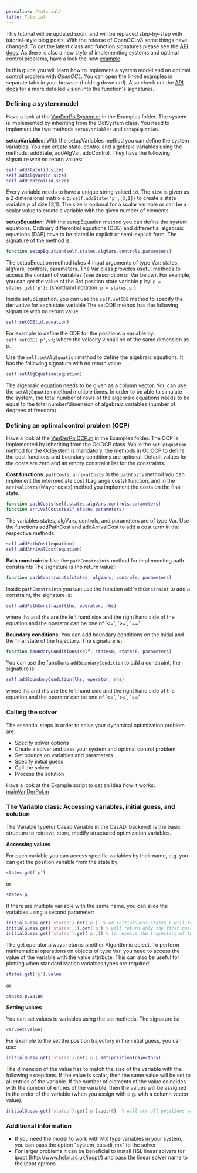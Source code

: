 ```yaml
---
permalink: /tutorial/
title: Tutorial
---
```


This tutorial will be updated soon, and will be replaced step-by-step with tutorial-style blog posts. With the release of OpenOCLv3 some things have changed. To get the latest class and function signatures please see the [API docs](https://openocl.org/api-docs/). As there is also a new style of implementing systems and optimal control problems, have a look the new [example](https://github.com/OpenOCL/OpenOCL/blob/v.3.10/Examples/01VanDerPol/mainVanDerPol.m).

In this guide you will learn how to implement a system model and an optimal control problem with *OpenOCL*. You can open the linked examples in separate tabs in your browser (holding down *ctrl*). Also check out the [API docs](https://openocl.org/api-docs/) for a more detailed vision into the function's signatures.


### Defining a system model
Have a look at the [VanDerPolSystem.m](https://github.com/OpenOCL/OpenOCL/blob/v3-01-pre/Examples/01VanDerPol/VanDerPolSystem.m) in the Examples folder.
The system is implemented by inheriting from the OclSystem class.
You need to implement the two methods `setupVariables` and `setupEquation`.

**setupVariables**:
With the setupVariables method you can define the system variables.
You can create state, control and algebraic variables using the methods: addState, addAlgVar, addControl.
They have the following signature with no return values:  

```m
self.addState(id,size)  
self.addAlgVar(id,size)
self.addControl(id,size) 
```

Every variable needs to have a unique string valued `id`. The `size` is given as a 2 dimensional matrix e.g. `self.addState('p',[3,1])` to create a state variable p of size [3,1]. The size is optional for a scalar variable or can be a scalar value to create a variable with the given number of elements.

**setupEquation**:
With the setupEquation method you can define the system equations. Ordinary differential equations (ODE) and differential algebraic equations (DAE) have to be stated in explicit or semi-explicit form.
The signature of the method is:

```m
function setupEquation(self,states,algVars,controls,parameters)
```

The setupEquation method takes 4 input arguments of type Var: states, algVars, controls, parameters.
The Var class provides useful methods to access the content of variables (see description of Var below).
For example, you can get the value of the 3rd position state variable p by: `p = states.get('p');`
(shorthand notation: `p = states.p;`)

Inside setupEquation, you can use the `self.setODE` method to specify the derivative for each state variable
The setODE method has the following signature with no return value  

```m
self.setODE(id,equation)
```

For example to define the ODE for the positions p variable by: `self.setODE('p',v)`; where the velocity v shall be of the same dimension as p.

Use the `self.setAlgEquation` method to define the algebraic equations.
It has the following signature with no return value  

```m
self.setAlgEquation(equation) 
```

The algebraic equation needs to be given as a column vector.
You can use the `setAlgEquation` method multiple times. In order to be able to simulate the system, the total number of rows of the algebraic equations needs to be equal to the total number/dimension of algebraic variables (number of degrees of freedom).


### Defining an optimal control problem (OCP)
Have a look at the [VanDerPolOCP.m](https://github.com/OpenOCL/OpenOCL/blob/v3-01-pre/Examples/01VanDerPol/VanDerPolOCP.m) in the Examples folder.
The OCP is implemented by inheriting from the OclOCP class.
While the `setupEquation` method for the OclSystem is mandatory, the methods in OclOCP to define the cost functions and boundary conditions are optional. Default values for the costs are zero and an empty constraint list for the constraints.

**Cost functions**: `pathCosts`, `arrivalCosts`
In the `pathCosts` method you can implement the intermediate cost (Lagrange costs) function, and in the `arrivalCosts` (Mayer costs) method you implement the costs on the final state.

```m
function pathCosts(self,states,algVars,controls,parameters)  
function arrivalCosts(self,states,parameters)  
```
 
The variables states, algVars, controls, and parameters are of type Var.
Use the functions addPathCost and addArrivalCost to add a cost term in the respective methods.   
 
```m
self.addPathCost(equation)  
self.addArrivalCost(equation)
```

**Path constraints**:
Use the `pathConstraints` method for implementing path constraints
The signature is (no return value):    

```m
function pathConstraints(states, algVars, controls, parameters)  
```
 
Inside `pathConstraints` you can use the function `addPathConstraint` to add a constraint, the signature is:

```m
self.addPathConstraint(lhs, operator, rhs)   
```

where lhs and rhs are the left hand side and the right hand side of the equation and the operator can be one of '<=', '>=', '=='
   
**Boundary conditions**: 
You can add boundary conditions on the initial and the final state of the trajectory.
The signature is:    

```m
function boundaryConditions(self, states0, statesF, parameters)  
``` 

You can use the functions `addBoundaryCondition` to add a constraint, the signature is:
```m
self.addBoundaryCondition(lhs, operator, rhs)   
``` 

where lhs and rhs are the left hand side and the right hand side of the equation and the operator can be one of '<=', '>=', '=='


### Calling the solver

The essential steps in order to solve your dynamical optimization problem are:   
* Specify solver options
* Create a solver and pass your system and optimal control problem
* Set bounds on variables and parameters
* Specify initial guess
* Call the solver 
* Process the solution

Have a look at the Example script to get an idea how it works: [mainVanDerPol.m](https://github.com/OpenOCL/OpenOCL/blob/v3-01-pre/Examples/01VanDerPol/mainVanDerPol.m)

### The Variable class: Accessing variables, initial guess, and solution

The Variable type(or CasadiVariable in the CasADi backend) is the basic structure to retrieve, store, modify structured optimization variables.

**Accessing values**

For each variable you can access specific variables by their name, e.g. you can get the position variable from the state by:    

```m
states.get('p')
```
or
```m
states.p
```

If there are multiple variable with the same name, you can slice the variables using a second parameter:   
 
```m
initialGuess.get('states').get('p')  % or initialGuess.states.p will return the position trajectory but   
initialGuess.get('states',1).get('p') % will return only the first position of the trajectory or use   
initialGuess.get('states').get('p',1) % to receive the trajectory of the first position coordinate.
```

The get operator always returns another Algorithmic object. To perform mathematical operations on objects of type Var, you need to access the value of the variable with the value attribute. This can also be useful for plotting when standard Matlab variables types are required:

```m
states.get('p').value
```
or
```m
states.p.value
```

**Setting values**

You can set values to variables using the set methods. The signature is:   

```m
var.set(value)
```

For example to the set the position trajectory in the initial guess, you can use:  
  
```m
initialGuess.get('states').get('p').set(positionTrajectory)   
```

The dimension of the value has to match the size of the variable with the following exceptions. If the value is scalar, then the same value will be set to all entries of the variable. If the number of elements of the value coincides with the number of entries of the variable, then the values will be assigned in the order of the variable (when you assign with e.g. with a column vector value).    

```m
initialGuess.get('states').get('p').set(0)  % will set all positions variables to [0;0;0].
```


### Additional Information

* If you need the model to work with MX type variables in your system, you can pass the option "system_casadi_mx" to the solver
* For larger problems it can be beneficial to install HSL linear solvers for ipopt (http://www.hsl.rl.ac.uk/ipopt/) and pass the linear solver name to the ipopt options
